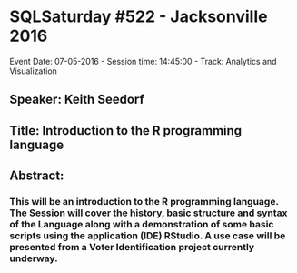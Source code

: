 # SQLSaturday #522 - Jacksonville 2016
Event Date: 07-05-2016 - Session time: 14:45:00 - Track: Analytics and Visualization
## Speaker: Keith Seedorf
## Title: Introduction to the R programming language
## Abstract:
### This will be an introduction to the R programming language. The Session will cover the history, basic structure and syntax of the Language along with a demonstration of some basic scripts using the application (IDE) RStudio. A use case will be presented from a Voter Identification project currently underway.  
